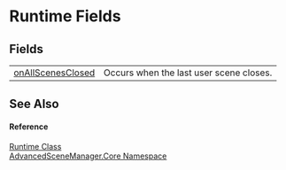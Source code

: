 # Runtime Fields




## Fields
<table>
<tr>
<td><a href="F_AdvancedSceneManager_Core_Runtime_onAllScenesClosed.md">onAllScenesClosed</a></td>
<td>Occurs when the last user scene closes.</td></tr>
</table>

## See Also


#### Reference
<a href="T_AdvancedSceneManager_Core_Runtime.md">Runtime Class</a>  
<a href="N_AdvancedSceneManager_Core.md">AdvancedSceneManager.Core Namespace</a>  
